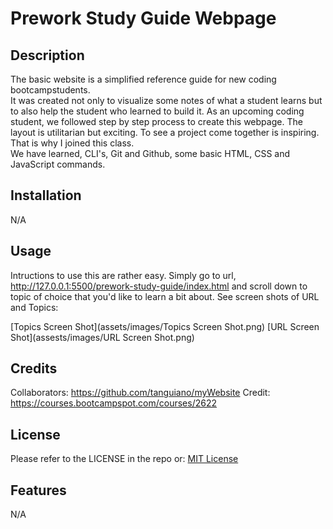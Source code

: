 # Prework Study Guide Webpage

## Description

The basic website is a simplified reference guide for new coding bootcampstudents.  
It was created not only to visualize some notes of what a student learns but to also help the student who learned to build it.
As an upcoming coding student, we followed step by step process to create this webpage.
The layout is utilitarian but exciting. To see a project come together is inspiring. That is why I joined this class.  
We have learned, CLI's, Git and Github, some basic HTML, CSS and JavaScript commands.

## Installation

N/A

## Usage

Intructions to use this are rather easy. Simply go to url, http://127.0.0.1:5500/prework-study-guide/index.html 
and scroll down to topic of choice that you'd like to learn a bit about. See screen shots of URL and Topics:

[Topics Screen Shot](assets/images/Topics Screen Shot.png)
[URL Screen Shot](assests/images/URL Screen Shot.png)

## Credits

Collaborators: https://github.com/tanguiano/myWebsite
Credit: https://courses.bootcampspot.com/courses/2622

## License
Please refer to the LICENSE in the repo or:
[MIT License](prework-study-guide/LICENSE)

## Features

N/A

